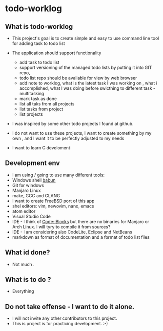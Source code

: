 # todo-worklog

## What is todo-worklog

* This project's goal is to create simple and easy to use command line tool for adding task to todo list 
* The application should support functionality
  * add task to todo list 
  * support versioning of the managed todo lists by putting it into GIT repo,
  * todo list repo should be available for view by web browser
  * add note to worklog, what is the latest task I was working on , what i accomplished, what I was doing before swicthing to different task - multitasking
  * mark task as done
  * list all taks from all projects
  * list tasks from project
  * list projects

* I was inspired by some other todo projects I found at github. 
* I do not want to use these projects, I want to create something by my own , and I want it to be perfectly adjusted to my needs
* I want to learn C develoment 

## Development env 

* I am using / going to use many different tools:
* Windows shell [babun](http://babun.github.io/)
 * Git for windows 
 * Manjaro Linux
 * make, GCC and CLANG
 * I want to create FreeBSD port of this app
 * shel editors: vim, newovim, nano, emacs
 * atom editor
 * Visual Studio Code
 * IDE - I think of [Code::Blocks](http://www.codeblocks.org/downloads/binaries) but there are no binaries for Manjaro or Arch Linux. I will tyry to compile it from sources? 
 * IDE - I am considering also CodeLite, Eclipse and NetBeans
 * markdown as format of documentation and a format of todo list files 

## What id done? 
* Not much .

## What is to do ? 
* Everything 

## Do not take offense - I want to do it alone. 
* I will not invite any other contributors to this project.  
* This is project is for practicing development. :-) 

